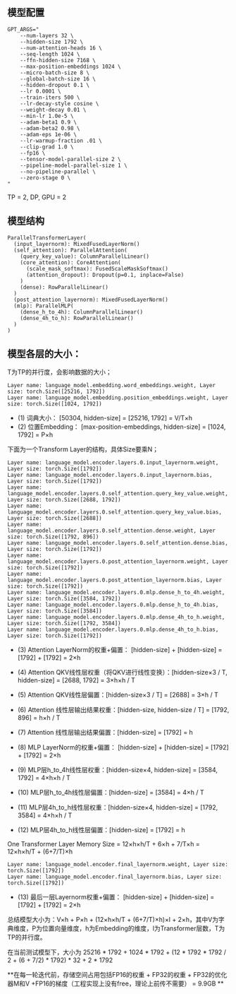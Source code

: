 ## 模型配置

```
GPT_ARGS="
    --num-layers 32 \
    --hidden-size 1792 \
    --num-attention-heads 16 \
    --seq-length 1024 \
    --ffn-hidden-size 7168 \
    --max-position-embeddings 1024 \
    --micro-batch-size 8 \
    --global-batch-size 16 \
    --hidden-dropout 0.1 \
    --lr 0.0001 \
    --train-iters 500 \
    --lr-decay-style cosine \
    --weight-decay 0.01 \
    --min-lr 1.0e-5 \
    --adam-beta1 0.9 \
    --adam-beta2 0.98 \
    --adam-eps 1e-06 \
    --lr-warmup-fraction .01 \
    --clip-grad 1.0 \
    --fp16 \
    --tensor-model-parallel-size 2 \
    --pipeline-model-parallel-size 1 \
    --no-pipeline-parallel \
    --zero-stage 0 \
"
```

TP = 2, DP, GPU = 2

## 模型结构

```
ParallelTransformerLayer(
  (input_layernorm): MixedFusedLayerNorm()
  (self_attention): ParallelAttention(
    (query_key_value): ColumnParallelLinear()
    (core_attention): CoreAttention(
      (scale_mask_softmax): FusedScaleMaskSoftmax()
      (attention_dropout): Dropout(p=0.1, inplace=False)
    )
    (dense): RowParallelLinear()
  )
  (post_attention_layernorm): MixedFusedLayerNorm()
  (mlp): ParallelMLP(
    (dense_h_to_4h): ColumnParallelLinear()
    (dense_4h_to_h): RowParallelLinear()
  )
)
```

## 模型各层的大小：

T为TP的并行度，会影响数据的大小；

```
Layer name: language_model.embedding.word_embeddings.weight, Layer size: torch.Size([25216, 1792])
Layer name: language_model.embedding.position_embeddings.weight, Layer size: torch.Size([1024, 1792])
```

- (1) 词典大小： [50304, hidden-size] = [25216, 1792] = V/T×h
- (2) 位置Embedding： [max-position-embeddings, hidden-size] = [1024, 1792] = P×h

下面为一个Transform Layer的结构，具体Size要乘N；


```
Layer name: language_model.encoder.layers.0.input_layernorm.weight, Layer size: torch.Size([1792])
Layer name: language_model.encoder.layers.0.input_layernorm.bias, Layer size: torch.Size([1792])
Layer name: language_model.encoder.layers.0.self_attention.query_key_value.weight, Layer size: torch.Size([2688, 1792])
Layer name: language_model.encoder.layers.0.self_attention.query_key_value.bias, Layer size: torch.Size([2688])
Layer name: language_model.encoder.layers.0.self_attention.dense.weight, Layer size: torch.Size([1792, 896])
Layer name: language_model.encoder.layers.0.self_attention.dense.bias, Layer size: torch.Size([1792])
Layer name: language_model.encoder.layers.0.post_attention_layernorm.weight, Layer size: torch.Size([1792])
Layer name: language_model.encoder.layers.0.post_attention_layernorm.bias, Layer size: torch.Size([1792])
Layer name: language_model.encoder.layers.0.mlp.dense_h_to_4h.weight, Layer size: torch.Size([3584, 1792])
Layer name: language_model.encoder.layers.0.mlp.dense_h_to_4h.bias, Layer size: torch.Size([3584])
Layer name: language_model.encoder.layers.0.mlp.dense_4h_to_h.weight, Layer size: torch.Size([1792, 3584])
Layer name: language_model.encoder.layers.0.mlp.dense_4h_to_h.bias, Layer size: torch.Size([1792])
```

- (3) Attention LayerNorm的权重+偏置： [hidden-size] + [hidden-size] = [1792] + [1792] = 2×h
- (4) Attention QKV线性层权重（将QKV进行线性变换）：[hidden-size×3 / T, hidden-size] = [2688, 1792] = 3×h×h / T 
- (5) Attention QKV线性层偏置：[hidden-size×3 / T] = [2688] = 3×h / T
- (6) Attention 线性层输出结果权重：[hidden-size, hidden-size / T] = [1792, 896] = h×h / T
- (7) Attention 线性层输出结果偏置：[hidden-size] = [1792] = h


- (8) MLP LayerNorm的权重+偏置： [hidden-size] + [hidden-size] = [1792] + [1792] = 2×h
- (9) MLP层h_to_4h线性层权重：[hidden-size×4, hidden-size] = [3584, 1792] = 4×h×h / T
- (10) MLP层h_to_4h线性层偏置：[hidden-size] = [3584] = 4×h / T
- (11) MLP层4h_to_h线性层权重：[hidden-size×4, hidden-size] = [1792, 3584] = 4×h×h / T
- (12) MLP层4h_to_h线性层偏置：[hidden-size] = [1792] = h

One Transformer Layer Memory Size = 12×h×h/T +  6×h + 7/T×h = 12×h×h/T + (6+7/T)×h


```
Layer name: language_model.encoder.final_layernorm.weight, Layer size: torch.Size([1792])
Layer name: language_model.encoder.final_layernorm.bias, Layer size: torch.Size([1792])
```
- (13) 最后一层Layernorm权重+偏置： [hidden-size] + [hidden-size] = [1792] + [1792] = 2×h


总结模型大小为：V×h + P×h + (12×h×h/T + (6+7/T)×h)×l + 2×h，其中V为字典维度，P为位置向量维度，h为Embedding的维度，l为Transformer层数，T为TP的并行度。

在当前测试模型下，大小为 25216 * 1792 + 1024 * 1792 + (12 * 1792 * 1792 / 2 + (6 + 7/2) * 1792) * 32 + 2 * 1792


**在每一轮迭代前，存储空间占用包括FP16的权重 + FP32的权重 + FP32的优化器M和V +FP16的梯度（工程实现上没有free，理论上前传不需要） = 9.9GB **
